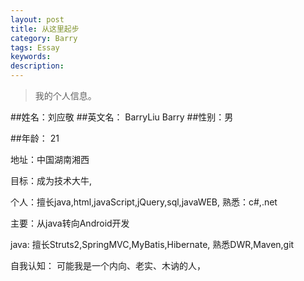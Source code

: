```yaml
---
layout: post
title: 从这里起步
category: Barry
tags: Essay
keywords: 
description: 
---
```


> 我的个人信息。

##姓名：刘应敬
##英文名： BarryLiu	Barry
##性别：男

##年龄： 21

地址：中国湖南湘西

目标：成为技术大牛,

个人：擅长java,html,javaScript,jQuery,sql,javaWEB,
 	熟悉：c#,.net
	
主要：从java转向Android开发

java:
	擅长Struts2,SpringMVC,MyBatis,Hibernate,
	熟悉DWR,Maven,git

自我认知：
	可能我是一个内向、老实、木讷的人，
